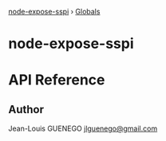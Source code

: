 [node-expose-sspi](README.md) › [Globals](globals.md)

# node-expose-sspi

# API Reference

## Author 

Jean-Louis GUENEGO <jlguenego@gmail.com>
